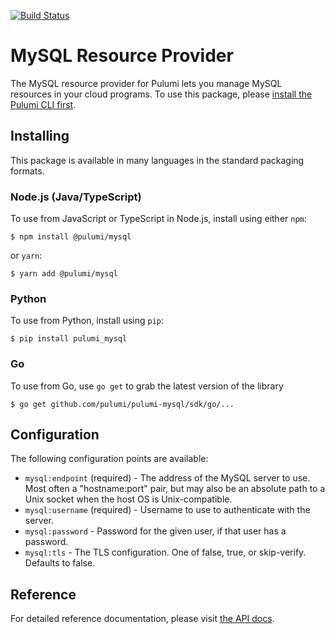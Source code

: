 [![Build Status](https://travis-ci.com/pulumi/pulumi-mysql.svg?token=eHg7Zp5zdDDJfTjY8ejq&branch=master)](https://travis-ci.com/pulumi/pulumi-mysql)

# MySQL Resource Provider

The MySQL resource provider for Pulumi lets you manage MySQL resources in your cloud programs.  To use
this package, please [install the Pulumi CLI first](https://pulumi.io/).

## Installing

This package is available in many languages in the standard packaging formats.

### Node.js (Java/TypeScript)

To use from JavaScript or TypeScript in Node.js, install using either `npm`:

    $ npm install @pulumi/mysql

or `yarn`:

    $ yarn add @pulumi/mysql

### Python

To use from Python, install using `pip`:

    $ pip install pulumi_mysql

### Go

To use from Go, use `go get` to grab the latest version of the library

    $ go get github.com/pulumi/pulumi-mysql/sdk/go/...

## Configuration

The following configuration points are available:

- `mysql:endpoint` (required) - The address of the MySQL server to use. Most often a "hostname:port" pair, but may also be an absolute path to a Unix socket when the host OS is Unix-compatible.
- `mysql:username` (required) - Username to use to authenticate with the server.
- `mysql:password` - Password for the given user, if that user has a password.
- `mysql:tls` - The TLS configuration. One of false, true, or skip-verify. Defaults to false.

## Reference

For detailed reference documentation, please visit [the API docs](https://pulumi.io/reference/pkg/nodejs/@pulumi/mysql/index.html).
